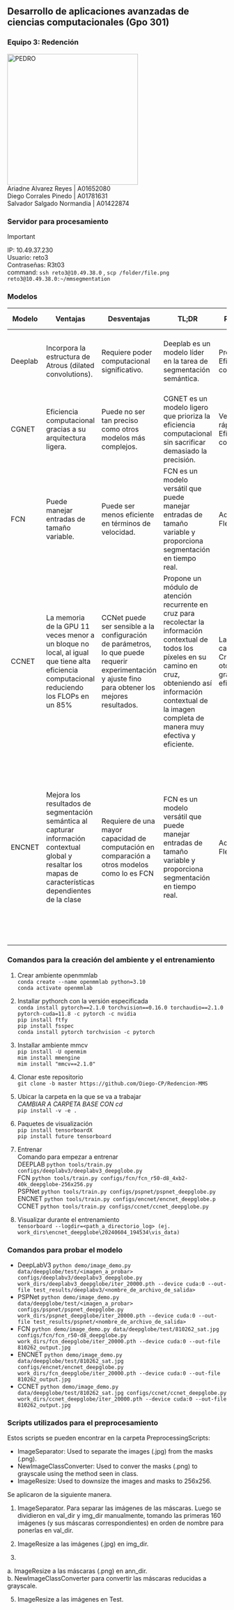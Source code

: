 ## Desarrollo de aplicaciones avanzadas de ciencias computacionales (Gpo 301)

### Equipo 3: Redención

<img src="https://github.com/Diego-CP/Redencion-MMS/assets/70560259/e6c2aa44-b929-48c1-8152-71a57f767234" alt="PEDRO" width="300"/>
<br> Ariadne Alvarez Reyes                  | A01652080
<br> Diego Corrales Pinedo                  | A01781631
<br> Salvador Salgado Normandia             | A01422874

### Servidor para procesamiento

> [!IMPORTANT]
> IP: 10.49.37.230
> <br> Usuario: reto3
> <br> Contraseñas: R3t03
> <br> command: `ssh reto3@10.49.38.0` , `scp /folder/file.png reto3@10.49.38.0:~/mmsegmentation`

### Modelos

| Modelo  | Ventajas                                                                                                                                                   | Desventajas                                                                                                                                         | TL;DR                                                                                                                                                                                                                                 | Resultados                                                | Métodos Utilizados                                   | Limitaciones                                                                                                                                                                                                                                         | Contribuciones                                                                                                                                                                                                                                                                                               |
| ------- | ---------------------------------------------------------------------------------------------------------------------------------------------------------- | --------------------------------------------------------------------------------------------------------------------------------------------------- | ------------------------------------------------------------------------------------------------------------------------------------------------------------------------------------------------------------------------------------- | --------------------------------------------------------- | ---------------------------------------------------- | ---------------------------------------------------------------------------------------------------------------------------------------------------------------------------------------------------------------------------------------------------- | ------------------------------------------------------------------------------------------------------------------------------------------------------------------------------------------------------------------------------------------------------------------------------------------------------------ |
| Deeplab | Incorpora la estructura de Atrous (dilated convolutions).                                                                                                  | Requiere poder computacional significativo.                                                                                                         | Deeplab es un modelo líder en la tarea de segmentación semántica.                                                                                                                                                                     | Precisión alta, Eficiencia computacional                  | Métodos de Atrous, Redes Neuronales Convolucionales  | Depende de recursos de hardware significativos.                                                                                                                                                                                                      | Contribuye a la mejora del rendimiento de la segmentación semántica en diversas aplicaciones.                                                                                                                                                                                                                |
| CGNET   | Eficiencia computacional gracias a su arquitectura ligera.                                                                                                 | Puede no ser tan preciso como otros modelos más complejos.                                                                                          | CGNET es un modelo ligero que prioriza la eficiencia computacional sin sacrificar demasiado la precisión.                                                                                                                             | Velocidad rápida, Eficiencia computacional                | Red Neuronal Convolucional, Eficiencia computacional | Menor precisión en comparación con modelos más complejos.                                                                                                                                                                                            | Contribuye a la eficiencia en aplicaciones móviles y en tiempo real.                                                                                                                                                                                                                                         |
| FCN     | Puede manejar entradas de tamaño variable.                                                                                                                 | Puede ser menos eficiente en términos de velocidad.                                                                                                 | FCN es un modelo versátil que puede manejar entradas de tamaño variable y proporciona segmentación en tiempo real.                                                                                                                    | Adaptabilidad, Flexibilidad                               | Red Neuronal Convolucional, Adaptabilidad            | Puede ser menos eficiente para aplicaciones en tiempo real con altos requisitos de velocidad.                                                                                                                                                        | Contribuye a la adaptabilidad de los modelos de segmentación para diversas aplicaciones.                                                                                                                                                                                                                     |
| CCNET   | La memoria de la GPU 11 veces menor a un bloque no local, al igual que tiene alta eficiencia computacional reduciendo los FLOPs en un 85%                  | CCNet puede ser sensible a la configuración de parámetros, lo que puede requerir experimentación y ajuste fino para obtener los mejores resultados. | Propone un módulo de atención recurrente en cruz para recolectar la información contextual de todos los píxeles en su camino en cruz, obteniendo así información contextual de la imagen completa de manera muy efectiva y eficiente. | La característica Criss Cross otorga una gran eficiencia. | Red Neuronal Convolucional, Adaptabilidad            | El uso de Criss-Cross requiere de una efectiva configuración para para obtener una eficiencia optima y evitar esfuerzos exesivos en al usar el modelo                                                                                                | Con la implementación de Criss-Cross, este modelo mejora de manera significativa la toma de información cotnextual de manera más precisa.                                                                                                                                                                    |
| ENCNET  | Mejora los resultados de segmentación semántica al capturar información contextual global y resaltar los mapas de características dependientes de la clase | Requiere de una mayor capacidad de computación en comparación a otros modelos como lo es FCN                                                        | FCN es un modelo versátil que puede manejar entradas de tamaño variable y proporciona segmentación en tiempo real.                                                                                                                    | Adaptabilidad, Flexibilidad                               | Red Neuronal Convolucional, Adaptabilidad            | Dado que el módulo se centra en capturar información contextual global, puede tener dificultades con los detalles finos dentro de una imagen, lo que podría afectar la calidad de la segmentación en áreas donde la delimitación precisa es crítica. | Mejora significativamente el rendimiento de las tareas de segmentación semántica al aprovechar la información contextual global y enfatizar las características específicas de cada clase, lo que en última instancia mejora la capacidad del modelo para etiquetar con precisión los píxeles de una imagen. |

### Comandos para la creación del ambiente y el entrenamiento

1. Crear ambiente openmmlab
   <br> `conda create --name openmmlab python=3.10`
   <br> `conda activate openmmlab`

2. Installar pythorch con la versión especificada
   <br> `conda install pytorch==2.1.0 torchvision==0.16.0 torchaudio==2.1.0 pytorch-cuda=11.8 -c pytorch -c nvidia`
   <br> `pip install ftfy`
   <br> `pip install fsspec`
   <br> `conda install pytorch torchvision -c pytorch`

3. Installar ambiente mmcv
   <br> `pip install -U openmim`
   <br> `mim install mmengine`
   <br> `mim install "mmcv==2.1.0"`

4. Clonar este repositorio
   <br> `git clone -b master https://github.com/Diego-CP/Redencion-MMS`

5. Ubicar la carpeta en la que se va a trabajar
   <br> _CAMBIAR A CARPETA BASE CON cd_
   <br> `pip install -v -e .`

6. Paquetes de visualización
   <br> `pip install tensorboardX`
   <br> `pip install future tensorboard`

7. Entrenar
   <br> Comando para empezar a entrenar
   <br> DEEPLAB `python tools/train.py configs/deeplabv3/deeplabv3_deepglobe.py`
   <br> FCN `python tools/train.py configs/fcn/fcn_r50-d8_4xb2-40k_deepglobe-256x256.py`
   <br> PSPNet `python tools/train.py configs/pspnet/pspnet_deepglobe.py`
   <br> ENCNET `python tools/train.py configs/encnet/encnet_deepglobe.p`
   <br> CCNET `python tools/train.py configs/ccnet/ccnet_deepglobe.py`

8. Visualizar durante el entrenamiento
   <br> `tensorboard --logdir=<path_a_directorio_log> (ej. work_dirs\encnet_deepglobe\20240604_194534\vis_data)`

### Comandos para probar el modelo

- DeepLabV3 `python demo/image_demo.py data/deepglobe/test/<imagen_a_probar> configs/deeplabv3/deeplabv3_deepglobe.py work_dirs/deeplabv3_deepglobe/iter_20000.pth --device cuda:0 --out-file test_results/deeplabv3/<nombre_de_archivo_de_salida>`
- PSPNet `python demo/image_demo.py data/deepglobe/test/<imagen_a_probar> configs/pspnet/pspnet_deepglobe.py work_dirs/pspnet_deepglobe/iter_20000.pth --device cuda:0 --out-file test_results/pspnet/<nombre_de_archivo_de_salida>`
- FCN `python demo/image_demo.py data/deepglobe/test/810262_sat.jpg configs/fcn/fcn_r50-d8_deepglobe.py work_dirs/fcn_deepglobe/iter_20000.pth --device cuda:0 --out-file 810262_output.jpg`
- ENCNET `python demo/image_demo.py data/deepglobe/test/810262_sat.jpg configs/encnet/encnet_deepglobe.py work_dirs/fcn_deepglobe/iter_20000.pth --device cuda:0 --out-file 810262_output.jpg`
- CCNET `python demo/image_demo.py data/deepglobe/test/810262_sat.jpg configs/ccnet/ccnet_deepglobe.py work_dirs/ccnet_deepglobe/iter_20000.pth --device cuda:0 --out-file 810262_output.jpg`

### Scripts utilizados para el preprocesamiento

Estos scripts se pueden encontrar en la carpeta PreprocessingScripts:
- ImageSeparator: Used to separate the images (.jpg) from the masks (.png).
- NewImageClassConverter: Used to conver the masks (.png) to grayscale using the method seen in class.
- ImageResize: Used to downsize the images and masks to 256x256.

Se aplicaron de la siguiente manera.
1. ImageSeparator. Para separar las imágenes de las máscaras. Luego se dividieron en val_dir y img_dir manualmente, tomando las primeras 160 imágenes (y sus máscaras correspondientes) en orden de nombre para ponerlas en val_dir.

2. ImageResize a las imágenes (.jpg) en img_dir.

3. <br>
 a. ImageResize a las máscaras (.png) en ann_dir. <br>
 b. NewImageClassConverter para convertir las máscaras reducidas a grayscale.

5. ImageResize a las imágenes en Test.
